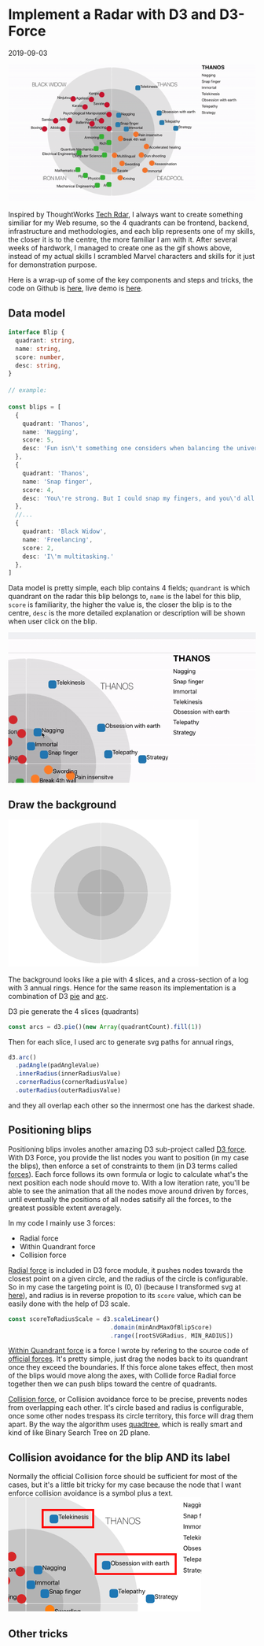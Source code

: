 # Implement a Radar with D3 and D3-Force
2019-09-03

![Marvel](/images/marvel-radar.gif)

Inspired by ThoughtWorks [Tech Rdar](https://www.thoughtworks.com/radar),
I always want to create something similiar for my Web resume,
so the 4 quadrants can be frontend, backend, infrastructure and methodologies,
and each blip represents one of my skills, the closer it is to the centre,
the more familiar I am with it.
After several weeks of hardwork, I managed to create one as the gif shows above,
instead of my actual skills I scrambled Marvel characters and skills for it
just for demonstration purpose.

Here is a wrap-up of some of the key components and steps and tricks,
the code on Github is [here](https://github.com/lxdcn/react-d3-radar-demo),
live demo is [here](https://radar-demo.lxd.me/).

## Data model

```typescript
interface Blip {
  quadrant: string,
  name: string,
  score: number,
  desc: string,
}

// example:

const blips = [
  {
    quadrant: 'Thanos',
    name: 'Nagging',
    score: 5,
    desc: 'Fun isn\'t something one considers when balancing the universe.'
  },
  {
    quadrant: 'Thanos',
    name: 'Snap finger',
    score: 4,
    desc: 'You\'re strong. But I could snap my fingers, and you\'d all cease to exist.'
  },
  //...
  {
    quadrant: 'Black Widow',
    name: 'Freelancing',
    score: 2,
    desc: 'I\'m multitasking.'
  },
]
```

Data model is pretty simple, each blip contains 4 fields;
`quandrant` is which quandrant on the radar this blip belongs to,
`name` is the label for this blip, `score` is familiarity,
the higher the value is, the closer the blip is to the centre,
`desc` is the more detailed explanation or description will be shown when user
click on the blip.

![Marvel](/images/marvel-radar-click-on-blip.gif)


## Draw the background

![Marvel](/images/radar-background.png)

The background looks like a pie with 4 slices, and a cross-section of a log with 3 annual rings.
Hence for the same reason its implementation is a combination of D3 [pie](https://github.com/d3/d3-shape#pies)
and [arc](https://github.com/d3/d3-shape#arcs).

D3 pie generate the 4 slices (quadrants)
```typescript
const arcs = d3.pie()(new Array(quadrantCount).fill(1))
```
Then for each slice, I used arc to generate svg paths for annual rings,
```typescript
d3.arc()
  .padAngle(padAngleValue)
  .innerRadius(innerRadiusValue)
  .cornerRadius(cornerRadiusValue)
  .outerRadius(outerRadiusValue)
```
and they all overlap each other so the innermost one has the darkest shade.


## Positioning blips

Positioning blips involes another amazing D3 sub-project called [D3 force](https://github.com/d3/d3-force).
With D3 Force, you provide the list nodes you want to position (in my case the blips),
then enforce a set of constraints to them (in D3 terms called [forces](https://github.com/d3/d3-force#forces)).
Each force follows its own formula or logic to calculate what's the next position each node should move to.
With a low iteration rate, you'll be able to see the animation that all the nodes move around driven by forces,
until eventually the positions of all nodes satisify all the forces, to the greatest possible extent averagely.

In my code I mainly use 3 forces:
  - Radial force
  - Within Quandrant force
  - Collision force

[Radial force](https://github.com/d3/d3-force#forceRadial) is included in D3 force module,
it pushes nodes towards the closest point on a given circle, and the radius of the circle is configurable.
So in my case the targeting point is (0, 0) (because I transformed svg at [here](https://github.com/lxdcn/react-d3-radar-demo/blob/master/src/components/Radar/d3/InitateSvg.ts#L17)),
and radius is in reverse propotion to its `score` value, which can be easily done with the help of D3 scale.
```typescript
const scoreToRadiusScale = d3.scaleLinear()
                             .domain(minAndMaxOfBlipScore)
                             .range([rootSVGRadius, MIN_RADIUS])
```

[Within Quandrant force](https://github.com/lxdcn/react-d3-radar-demo/blob/master/src/components/Radar/d3/ForceOfWithinQuadrant.ts) is a force
I wrote by refering to the source code of [official forces](https://github.com/d3/d3-force/tree/master/src).
It's pretty simple, just drag the nodes back to its quandrant once they exceed the boundaries.
If this force alone takes effect, then most of the blips would move along the axes,
with Collide force Radial force together then we can push blips toward the centre of quadrants.

[Collision force](https://github.com/d3/d3-force#collision), or Collision avoidance force to be precise,
prevents nodes from overlapping each other.
It's circle based and radius is configurable, once some other nodes trespass its circle territory,
this force will drag them apart. By the way the algorithm uses [quadtree](https://github.com/d3/d3-quadtree),
which is really smart and kind of like Binary Search Tree on 2D plane.

## Collision avoidance for the blip AND its label

Normally the official Collision force should be sufficient for most of the cases,
but it's a little bit tricky for my case because the node that I want enforce collision avoidance
is a symbol plus a text.
![Symbol plus text](/images/symbol-and-text.png)




## Other tricks
